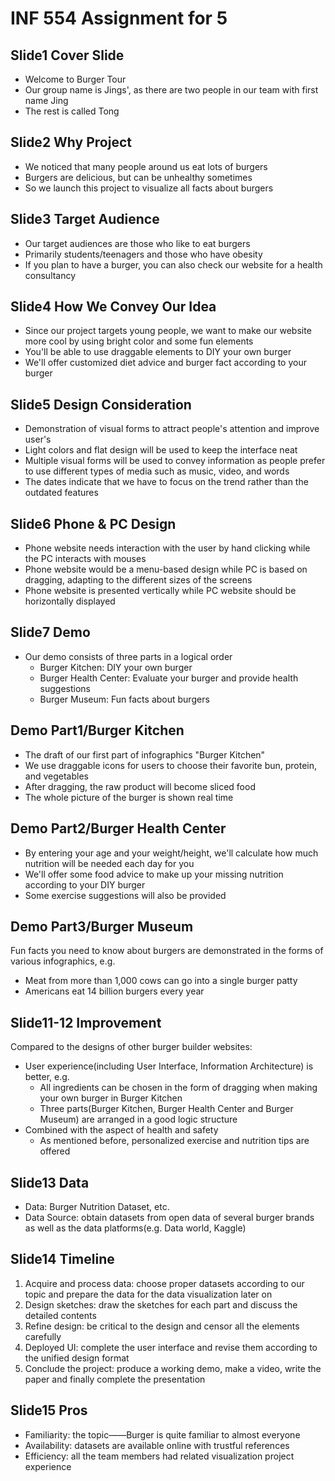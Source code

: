 # INF 554 Assignment for 5

## Slide1 Cover Slide
* Welcome to Burger Tour
* Our group name is Jings', as there are two people in our team with first name Jing
* The rest is called Tong

## Slide2 Why Project
* We noticed that many people around us eat lots of burgers
* Burgers are delicious, but can be unhealthy sometimes
* So we launch this project to visualize all facts about burgers

## Slide3 Target Audience
* Our target audiences are those who like to eat burgers
* Primarily students/teenagers and those who have obesity
* If you plan to have a burger, you can also check our website for a health consultancy

## Slide4 How We Convey Our Idea
* Since our project targets young people, we want to make our website more cool by using bright color and some fun elements
* You'll be able to use draggable elements to DIY your own burger
* We'll offer customized diet advice and burger fact according to your burger

## Slide5 Design Consideration
* Demonstration of visual forms to attract people's attention and improve user's 
* Light colors and flat design will be used to keep the interface neat
* Multiple visual forms will be used to convey information as people prefer to use different types of media such as music, video, and words
* The dates indicate that we have to focus on the trend rather than the outdated features

## Slide6 Phone & PC Design
* Phone website needs interaction with the user by hand clicking while the PC interacts with mouses
* Phone website would be a menu-based design while PC is based on dragging, adapting to the different sizes of the screens
* Phone website is presented vertically while PC website should be horizontally displayed

## Slide7 Demo
* Our demo consists of three parts in a logical order
    - Burger Kitchen: DIY your own burger
    - Burger Health Center: Evaluate your burger and provide health suggestions
    - Burger Museum: Fun facts about burgers

## Demo Part1/Burger Kitchen
* The draft of our first part of infographics "Burger Kitchen"
* We use draggable icons for users to choose their favorite bun, protein, and vegetables
* After dragging, the raw product will become sliced food
* The whole picture of the burger is shown real time

## Demo Part2/Burger Health Center
* By entering your age and your weight/height, we'll calculate how much nutrition will be needed each day for you
* We'll offer some food advice to make up your missing nutrition according to your DIY burger
* Some exercise suggestions will also be provided

## Demo Part3/Burger Museum
Fun facts you need to know about burgers are demonstrated in the forms of various infographics, e.g. 
  - Meat from more than 1,000 cows can go into a single burger patty
  - Americans eat 14 billion burgers every year

## Slide11-12 Improvement
Compared to the designs of other burger builder websites:
* User experience(including User Interface, Information Architecture) is better, e.g.
    - All ingredients can be chosen in the form of dragging when making your own burger in Burger Kitchen
    - Three parts(Burger Kitchen, Burger Health Center and Burger Museum) are arranged in a good logic structure
* Combined with the aspect of health and safety
    - As mentioned before, personalized exercise and nutrition tips are offered

## Slide13 Data
* Data: Burger Nutrition Dataset, etc.
* Data Source: obtain datasets from open data of several burger brands as well as the data platforms(e.g. Data world, Kaggle)

## Slide14 Timeline
1. Acquire and process data: choose proper datasets according to our topic and prepare the data for the data visualization later on
2. Design sketches: draw the sketches for each part and discuss the detailed contents
3. Refine design: be critical to the design and censor all the elements carefully
4. Deployed UI: complete the user interface and revise them according to the unified design format
5. Conclude the project: produce a working demo, make a video, write the paper and finally complete the presentation

## Slide15 Pros
* Familiarity: the topic——Burger is quite familiar to almost everyone
* Availability: datasets are available online with trustful references
* Efficiency: all the team members had related visualization project experience
